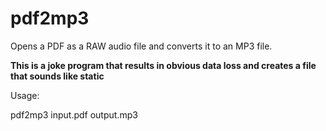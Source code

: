 # pdf2mp3

Opens a PDF as a RAW audio file and converts it to an MP3 file.

**This is a joke program that results in obvious data loss and creates a file that sounds like static**

Usage:

pdf2mp3 input.pdf output.mp3
